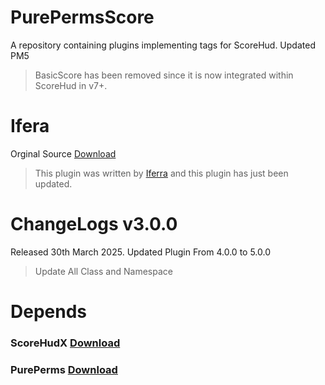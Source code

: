 # PurePermsScore
A repository containing plugins implementing tags for ScoreHud.
Updated PM5

> BasicScore has been removed since it is now integrated within ScoreHud in v7+.

# Ifera
Orginal Source [Download](https://github.com/Ifera/ScoreHudX/tree/main/PurePermsScore)
> This plugin was written by [Iferra](https://github.com/Ifera) and this plugin has just been updated.

# ChangeLogs v3.0.0
Released 30th March 2025.
Updated Plugin From 4.0.0 to 5.0.0
> Update All Class and Namespace

# Depends
### ScoreHudX [Download](https://github.com/Ifera/ScoreHud)
### PurePerms [Download](https://github.com/poggit-orphanage/PurePerms)
